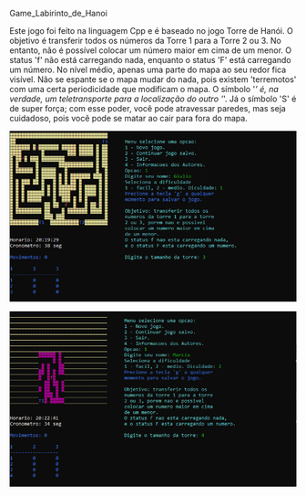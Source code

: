 Game_Labirinto_de_Hanoi

Este jogo foi feito na linguagem Cpp e é baseado no jogo Torre de Hanói. O objetivo é transferir todos os números da Torre 1 para a Torre 2 ou 3. No entanto, não é possível colocar um número maior em cima de um menor. 
O status 'f' não está carregando nada, enquanto o status 'F' está carregando um número. 
No nível médio, apenas uma parte do mapa ao seu redor fica visível. 
Não se espante se o mapa mudar do nada, pois existem 'terremotos' com uma certa periodicidade que modificam o mapa. 
O símbolo '*' é, na verdade, um teletransporte para a localização do outro '*'. 
Já o símbolo 'S' é de super força; com esse poder, você pode atravessar paredes, mas seja cuidadoso, pois você pode se matar ao cair para fora do mapa.

![Jogo nivel facil](imagens/jogofacil.PNG)

![Jogo nivel medio](imagens/jogoMedio.PNG)
